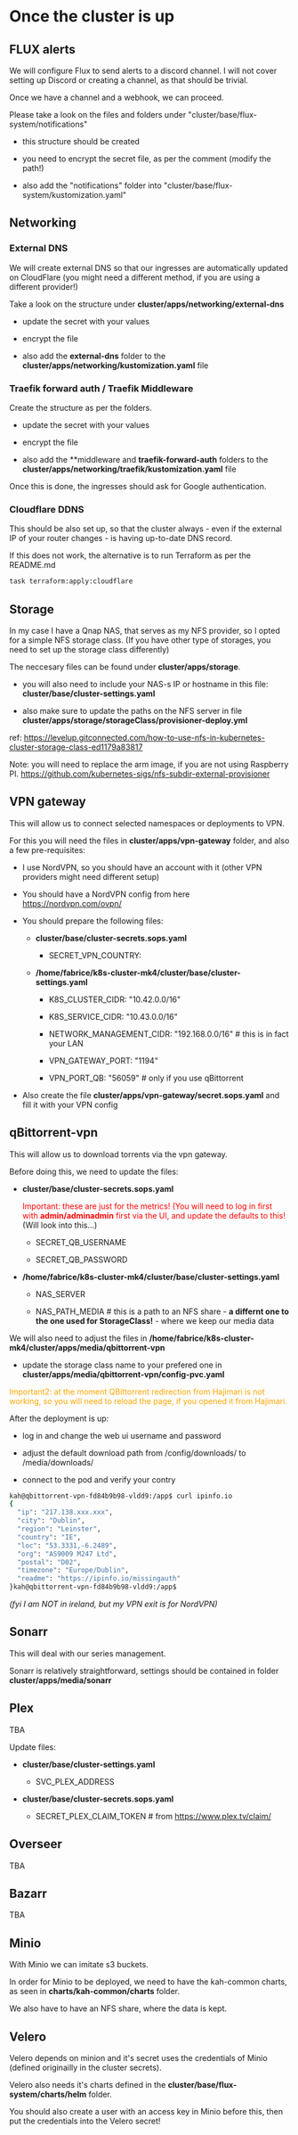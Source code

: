 # Once the cluster is up

## FLUX alerts

We will configure Flux to send alerts to a discord channel. I will not cover setting up Discord or creating a channel, as that should be trivial.

Once we have a channel and a webhook, we can proceed.

Please take a look on the files and folders under "cluster/base/flux-system/notifications"

* this structure should be created

* you need to encrypt the secret file, as per the comment (modify the path!)

* also add the "notifications" folder into "cluster/base/flux-system/kustomization.yaml"


## Networking

### External DNS

We will create external DNS so that our ingresses are automatically updated on CloudFlare (you might need a different method, if you are using a different provider!)

Take a look on the structure under **cluster/apps/networking/external-dns**

* update the secret with your values

* encrypt the file

* also add the **external-dns** folder to the **cluster/apps/networking/kustomization.yaml** file

### Traefik forward auth / Traefik Middleware

Create the structure as per the folders.

* update the secret with your values

* encrypt the file

* also add the **middleware and **traefik-forward-auth** folders to the **cluster/apps/networking/traefik/kustomization.yaml** file

Once this is done, the ingresses should ask for Google authentication.


### Cloudflare DDNS

This should be also set up, so that the cluster always - even if the external IP of your router changes - is having up-to-date DNS record.

If this does not work, the alternative is to run Terraform as per the README.md

```sh
task terraform:apply:cloudflare
```

## Storage

In my case I have a Qnap NAS, that serves as my NFS provider, so I opted for a simple NFS storage class. (If you have other type of storages, you need to set up the storage class differently)

The neccesary files can be found under **cluster/apps/storage**.

* you will also need to include your NAS-s IP or hostname in this file: **cluster/base/cluster-settings.yaml**

* also make sure to update the paths on the NFS server in file **cluster/apps/storage/storageClass/provisioner-deploy.yml**

ref: https://levelup.gitconnected.com/how-to-use-nfs-in-kubernetes-cluster-storage-class-ed1179a83817

Note: you will need to replace the arm image, if you are not using Raspberry PI. https://github.com/kubernetes-sigs/nfs-subdir-external-provisioner

## VPN gateway

This will allow us to connect selected namespaces  or deployments to VPN.

For this you will need the files in **cluster/apps/vpn-gateway** folder, and also a few pre-requisites:

* I use NordVPN, so you should have an account with it (other VPN providers might need different setup)

* You should have a NordVPN config from here https://nordvpn.com/ovpn/

* You should prepare the following files:

    * **cluster/base/cluster-secrets.sops.yaml**

        * SECRET_VPN_COUNTRY: <this is the two character identifier for your VPN exit country>

    * **/home/fabrice/k8s-cluster-mk4/cluster/base/cluster-settings.yaml**

        * K8S_CLUSTER_CIDR: "10.42.0.0/16"

        * K8S_SERVICE_CIDR: "10.43.0.0/16"

        * NETWORK_MANAGEMENT_CIDR: "192.168.0.0/16" # this is in fact your LAN

        * VPN_GATEWAY_PORT: "1194"

        * VPN_PORT_QB: "56059" # only if you use qBittorrent

* Also create the file **cluster/apps/vpn-gateway/secret.sops.yaml** and fill it with your VPN config

## qBittorrent-vpn

This will allow us to download torrents via the vpn gateway.

Before doing this, we need to update the files:

* **cluster/base/cluster-secrets.sops.yaml**

    <span style="color:red">Important: these are just for the metrics! (You will need to log in first with **admin/adminadmin** first via the UI, and update the defaults to this! </span> (Will look into this...)

    * SECRET_QB_USERNAME

    * SECRET_QB_PASSWORD

* **/home/fabrice/k8s-cluster-mk4/cluster/base/cluster-settings.yaml**

    * NAS_SERVER

    * NAS_PATH_MEDIA # this is a path to an NFS share -  **a differnt one to the one used for StorageClass!** - where we keep our media data

We will also need to adjust the files in **/home/fabrice/k8s-cluster-mk4/cluster/apps/media/qbittorrent-vpn**

* update the storage class name to your prefered one in **cluster/apps/media/qbittorrent-vpn/config-pvc.yaml**

<span style="color:orange">Important2: at the moment QBittorrent redirection from Hajimari is not working, so you will need to reload the page, if you opened it from Hajimari. </span>

After the deployment is up:

* log in and change the web ui username and password

* adjust the default download path from /config/downloads/ to /media/downloads/

* connect to the pod and verify your contry

```sh
kah@qbittorrent-vpn-fd84b9b98-vldd9:/app$ curl ipinfo.io
{
  "ip": "217.138.xxx.xxx",
  "city": "Dublin",
  "region": "Leinster",
  "country": "IE",
  "loc": "53.3331,-6.2489",
  "org": "AS9009 M247 Ltd",
  "postal": "D02",
  "timezone": "Europe/Dublin",
  "readme": "https://ipinfo.io/missingauth"
}kah@qbittorrent-vpn-fd84b9b98-vldd9:/app$
```

*(fyi I am NOT in ireland, but my VPN exit is for NordVPN)*

## Sonarr

This will deal with our series management.

Sonarr is relatively straightforward, settings should be contained in folder **cluster/apps/media/sonarr**

## Plex

TBA

Update files:

* **cluster/base/cluster-settings.yaml**

    * SVC_PLEX_ADDRESS

* **cluster/base/cluster-secrets.sops.yaml**

    * SECRET_PLEX_CLAIM_TOKEN # from https://www.plex.tv/claim/

## Overseer

TBA

## Bazarr

TBA

## Minio

With Minio we can imitate s3 buckets.

In order for Minio to be deployed, we need to have the kah-common charts, as seen in **charts/kah-common/charts** folder.

We also have to have an NFS share, where the data is kept.

## Velero

Velero depends on minion and it's secret uses the credentials of Minio (defined originailly in the cluster secrets).

Velero also needs it's charts defined in the **cluster/base/flux-system/charts/helm** folder.

You should also create a user with an access key in Minio before this, then put the credentials into the Velero secret!
